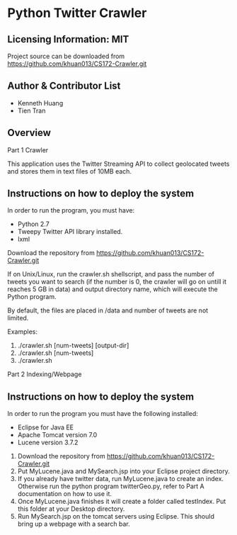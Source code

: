 Python Twitter Crawler
====

Licensing Information: MIT
---
Project source can be downloaded from https://github.com/khuan013/CS172-Crawler.git

Author & Contributor List
----
* Kenneth Huang
* Tien Tran


Overview
-------

Part 1 Crawler

This application uses the Twitter Streaming API to collect geolocated tweets and stores them in text files of 10MB each.

Instructions on how to deploy the system
-------

In order to run the program, you must have: 

* Python 2.7
* Tweepy Twitter API library installed.
* lxml 

Download the repository from https://github.com/khuan013/CS172-Crawler.git

If on Unix/Linux, run the crawler.sh shellscript, and pass the number of tweets you want to search (if the number is 0, the crawler will go on untill it reaches 5 GB in data) and output directory name, which will execute the Python program. 

By default, the files are placed in /data and number of tweets are not limited. 

Examples:

1. ./crawler.sh [num-tweets] [output-dir] 
2. ./crawler.sh [num-tweets]
3. ./crawler.sh 

Part 2 Indexing/Webpage

Instructions on how to deploy the system
-------

In order to run the program you must have the following installed:
* Eclipse for Java EE
* Apache Tomcat version 7.0
* Lucene version 3.7.2

1. Download the repository from https://github.com/khuan013/CS172-Crawler.git
2. Put MyLucene.java and MySearch.jsp into your Eclipse project directory. 
3. If you already have twitter data, run MyLucene.java to create an index. Otherwise run the python program twitterGeo.py, refer to Part A documentation on how to use it. 
4. Once MyLucene.java finishes it will create a folder called testIndex. Put this folder at your Desktop directory. 
5. Run MySearch.jsp on the tomcat servers using Eclipse. This should bring up a webpage with a search bar. 
